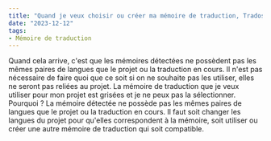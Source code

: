 ```yaml
---
title: "Quand je veux choisir ou créer ma mémoire de traduction, Trados me propose des mémoires d'anciens exercices, mais elles sont grisées et je ne peux pas les supprimer. Que dois-je faire ?"
date: "2023-12-12"
tags:
- Mémoire de traduction
---
```


Quand cela arrive, c'est que les mémoires détectées ne possèdent pas les mêmes paires de langues que le projet ou la traduction en cours. Il n'est pas nécessaire de faire quoi que ce soit si on ne souhaite pas les utiliser, elles ne seront pas reliées au projet.
La mémoire de traduction que je veux utiliser pour mon projet est grisées et je ne peux pas la sélectionner. Pourquoi ?
La mémoire détectée ne possède pas les mêmes paires de langues que le projet ou la traduction en cours. Il faut soit changer les langues du projet pour qu'elles correspondent à la mémoire, soit utiliser ou créer une autre mémoire de traduction qui soit compatible.

